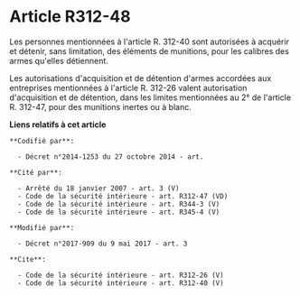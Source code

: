 # Article R312-48

Les personnes mentionnées à l'article R. 312-40 sont autorisées à acquérir et détenir, sans limitation, des éléments de
munitions, pour les calibres des armes qu'elles détiennent. 

Les autorisations d'acquisition et de détention d'armes accordées aux entreprises mentionnées à l'article R. 312-26 valent
autorisation d'acquisition et de détention, dans les limites mentionnées au 2° de l'article R. 312-47, pour des munitions
inertes ou à blanc.

**Liens relatifs à cet article**

	**Codifié par**:

	  - Décret n°2014-1253 du 27 octobre 2014 - art.

	**Cité par**:

	  - Arrêté du 18 janvier 2007 - art. 3 (V)
	  - Code de la sécurité intérieure - art. R312-47 (VD)
	  - Code de la sécurité intérieure - art. R344-3 (V)
	  - Code de la sécurité intérieure - art. R345-4 (V)

	**Modifié par**:

	  - Décret n°2017-909 du 9 mai 2017 - art. 3

	**Cite**:

	  - Code de la sécurité intérieure - art. R312-26 (V)
	  - Code de la sécurité intérieure - art. R312-40 (V)
